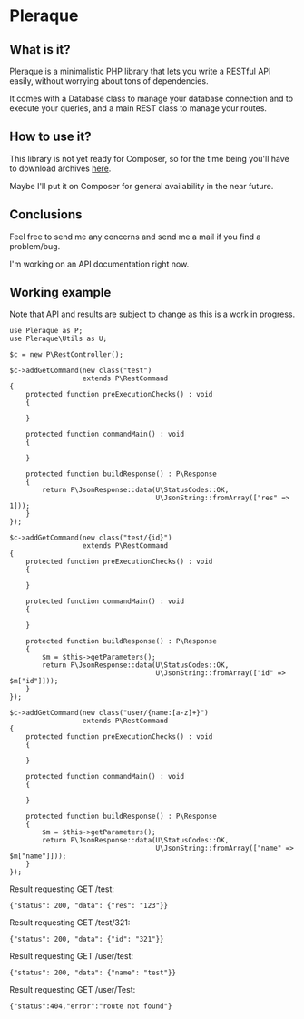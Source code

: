 # Pleraque

## What is it?
Pleraque is a minimalistic PHP library that lets you write a
RESTful API easily, without worrying about tons of dependencies.

It comes with a Database class to manage your database connection and to 
execute your queries, and a main REST class to manage your routes.

## How to use it?
This library is not yet ready for Composer, so for the time
being you'll have to download archives
[here](https://ologantr.xyz/distfiles/pleraque/).

Maybe I'll put it on Composer for general availability in the near future.

## Conclusions
Feel free to send me any concerns and send me a mail if you find a 
problem/bug.

I'm working on an API documentation right now.

## Working example
Note that API and results are subject to change as this is a work in progress.

```
use Pleraque as P;
use Pleraque\Utils as U;

$c = new P\RestController();

$c->addGetCommand(new class("test")
                  extends P\RestCommand
{
    protected function preExecutionChecks() : void
    {

    }

    protected function commandMain() : void
    {

    }

    protected function buildResponse() : P\Response
    {
        return P\JsonResponse::data(U\StatusCodes::OK,
                                    U\JsonString::fromArray(["res" => 1]));
    }
});

$c->addGetCommand(new class("test/{id}")
                  extends P\RestCommand
{
    protected function preExecutionChecks() : void
    {

    }

    protected function commandMain() : void
    {

    }

    protected function buildResponse() : P\Response
    {
        $m = $this->getParameters();
        return P\JsonResponse::data(U\StatusCodes::OK,
                                    U\JsonString::fromArray(["id" => $m["id"]]));
    }
});

$c->addGetCommand(new class("user/{name:[a-z]+}")
                  extends P\RestCommand
{
    protected function preExecutionChecks() : void
    {

    }

    protected function commandMain() : void
    {

    }

    protected function buildResponse() : P\Response
    {
        $m = $this->getParameters();
        return P\JsonResponse::data(U\StatusCodes::OK,
                                    U\JsonString::fromArray(["name" => $m["name"]]));
    }
});
```

Result requesting GET /test:
```
{"status": 200, "data": {"res": "123"}}
```
Result requesting GET /test/321:
```
{"status": 200, "data": {"id": "321"}}
```
Result requesting GET /user/test:
```
{"status": 200, "data": {"name": "test"}}
```
Result requesting GET /user/Test:
```
{"status":404,"error":"route not found"}
```
